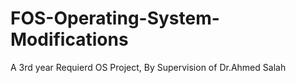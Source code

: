 # FOS-Operating-System-Modifications
 A 3rd year Requierd OS Project, By Supervision of Dr.Ahmed Salah
